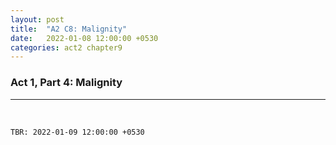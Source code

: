 ```yaml
--- 
layout: post
title:  "A2 C8: Malignity"
date:   2022-01-08 12:00:00 +0530
categories: act2 chapter9
---
```

### Act 1, Part 4: Malignity

<!--more-->

---
&nbsp;




`TBR: 2022-01-09 12:00:00 +0530`
